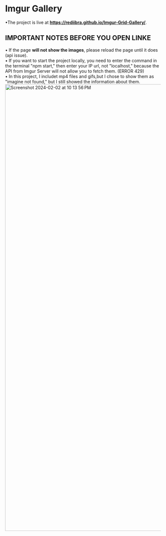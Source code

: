 # Imgur Gallery
•The project is live at __https://rediibra.github.io/Imgur-Grid-Gallery/__. <br>
## IMPORTANT NOTES BEFORE YOU OPEN LINKE 
• If the page __will not show the images__, please reload the page until it does (api issue).<br>
• If you want to start the project locally, you need to enter the command in the terminal "npm start," then enter your IP url, not "localhost," because the API from Imgur Server will not allow you to fetch them. (ERROR 429)<br>
• In this project, I includet mp4 files and gifs,but I chose to show them as "imagine not found," but I still showed the information about them. <br>
<img width="1440" alt="Screenshot 2024-02-02 at 10 13 56 PM" src="https://github.com/RediIbra/Imgur-Grid-Gallery/assets/51862776/ccd47e04-1377-4b4a-a01e-e4e661d769b4">
